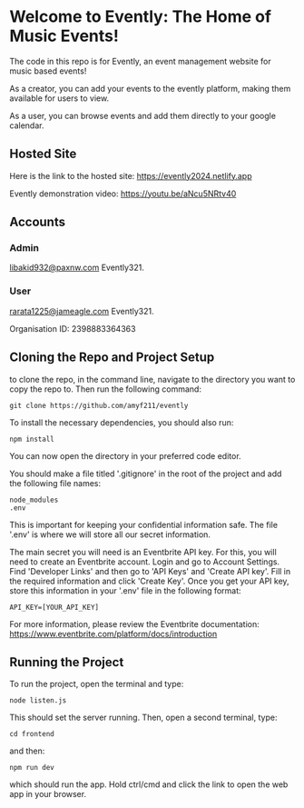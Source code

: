 # Welcome to Evently: The Home of Music Events!

The code in this repo is for Evently, an event management website for music based events!

As a creator, you can add your events to the evently platform, making them available for users to view.

As a user, you can browse events and add them directly to your google calendar.

## Hosted Site

Here is the link to the hosted site: https://evently2024.netlify.app

Evently demonstration video: https://youtu.be/aNcu5NRtv40

## Accounts

### Admin
libakid932@paxnw.com
Evently321.

### User
rarata1225@jameagle.com
Evently321.

Organisation ID: 2398883364363

## Cloning the Repo and Project Setup

to clone the repo, in the command line, navigate to the directory you want to copy the repo to. Then run the following command:

`git clone https://github.com/amyf211/evently`

To install the necessary dependencies, you should also run:

`npm install`

You can now open the directory in your preferred code editor.

You should make a file titled '.gitignore' in the root of the project and add the following file names:

```
node_modules
.env
```

This is important for keeping your confidential information safe. The file '.env' is where we will store all our secret information.

The main secret you will need is an Eventbrite API key. For this, you will need to create an Eventbrite account. Login and go to Account Settings. Find 'Developer Links' and then go to 'API Keys' and 'Create API key'. Fill in the required information and click 'Create Key'. Once you get your API key, store this information in your '.env' file in the following format:

```
API_KEY=[YOUR_API_KEY]
```
For more information, please review the Eventbrite documentation: https://www.eventbrite.com/platform/docs/introduction

## Running the Project
To run the project, open the terminal and type: 

`node listen.js`

This should set the server running. Then, open a second terminal, type:

`cd frontend`

and then:

`npm run dev`

which should run the app. Hold ctrl/cmd and click the link to open the web app in your browser.